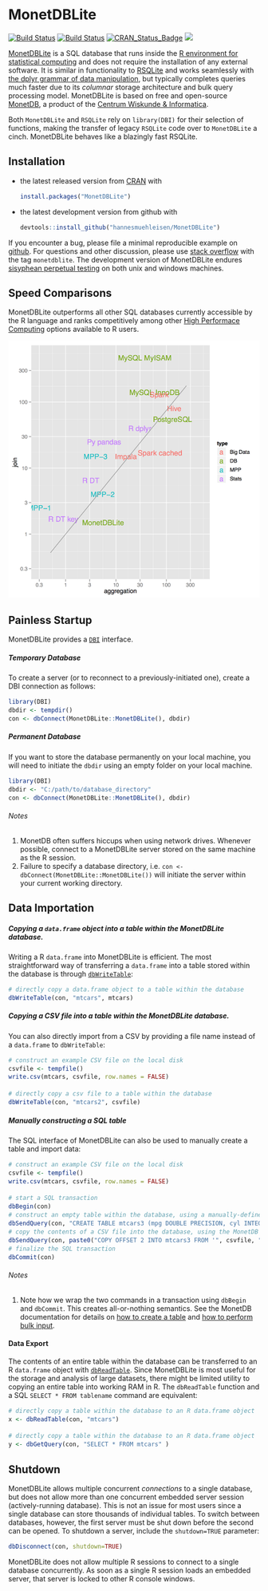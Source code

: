 # MonetDBLite

[![Build Status](https://travis-ci.org/hannesmuehleisen/MonetDBLite.svg?branch=master)](https://travis-ci.org/hannesmuehleisen/MonetDBLite)
[![Build Status](https://ci.appveyor.com/api/projects/status/github/hannesmuehleisen/MonetDBLite?branch=master&svg=true)](https://ci.appveyor.com/project/hannesmuehleisen/MonetDBLite)
[![CRAN_Status_Badge](http://www.r-pkg.org/badges/version/MonetDBLite)](http://cran.r-project.org/package=MonetDBLite) 
[![](http://cranlogs.r-pkg.org/badges/MonetDBLite)](http://monetdb.cwi.nl/testweb/web/sisyphus/wilbur.png)

[MonetDBLite](https://www.monetdb.org/blog/monetdblite-r) is a SQL database that runs inside the [R environment for statistical computing](https://www.r-project.org/) and does not require the installation of any external software. It is similar in functionality to [RSQLite](http://cran.r-project.org/package=RSQLite) and works seamlessly with [the dplyr grammar of data manipulation](https://cran.rstudio.com/web/packages/dplyr/vignettes/databases.html), but typically completes queries much faster due to its *columnar* storage architecture and bulk query processing model. MonetDBLite is based on free and open-source [MonetDB](https://www.monetdb.org/Home), a product of the [Centrum Wiskunde & Informatica](http://cwi.nl).

Both `MonetDBLite` and `RSQLite` rely on `library(DBI)` for their selection of functions, making the transfer of legacy `RSQLite` code over to `MonetDBLite` a cinch.  MonetDBLite behaves like a blazingly fast RSQLite.


## Installation

* the latest released version from [CRAN](http://cran.r-project.org/package=MonetDBLite) with

    ```R
    install.packages("MonetDBLite")
    ````

* the latest development version from github with

    ```R
    devtools::install_github("hannesmuehleisen/MonetDBLite")
    ```

If you encounter a bug, please file a minimal reproducible example on [github](https://github.com/hannesmuehleisen/MonetDBLite/issues). For questions and other discussion, please use [stack overflow](http://stackoverflow.com/questions/tagged/monetdblite) with the tag `monetdblite`.  The development version of MonetDBLite endures [sisyphean perpetual testing](http://monetdb.cwi.nl/testweb/web/sisyphus/) on both unix and windows machines.

## Speed Comparisons

MonetDBLite outperforms all other SQL databases currently accessible by the R language and ranks competitively among other [High Performace Computing](https://cran.r-project.org/web/views/HighPerformanceComputing.html) options available to R users.

![Alt text](speed_comparisons.png?raw=true "Speed Comparisons")

## Painless Startup

MonetDBLite provides a [`DBI`](http://cran.r-project.org/package=DBI) interface.

##### Temporary Database

To create a server (or to reconnect to a previously-initiated one), create a DBI connection as follows:

```R
library(DBI)
dbdir <- tempdir()
con <- dbConnect(MonetDBLite::MonetDBLite(), dbdir)
```

##### Permanent Database

If you want to store the database permanently on your local machine, you will need to initiate the `dbdir` using an empty folder on your local machine.

```R
library(DBI)
dbdir <- "C:/path/to/database_directory"
con <- dbConnect(MonetDBLite::MonetDBLite(), dbdir)
```

###### Notes

1. MonetDB often suffers hiccups when using network drives.  Whenever possible, connect to a MonetDBLite server stored on the same machine as the R session.
2. Failure to specify a database directory, i.e. `con <- dbConnect(MonetDBLite::MonetDBLite())` will initiate the server within your current working directory.

## Data Importation

##### Copying a `data.frame` object into a table within the MonetDBLite database.

Writing a R `data.frame` into MonetDBLite is efficient.  The most straightforward way of transferring a `data.frame` into a table stored within the database is through [`dbWriteTable`](http://www.inside-r.org/packages/cran/DBI/docs/dbWriteTable):

```R
# directly copy a data.frame object to a table within the database
dbWriteTable(con, "mtcars", mtcars)
```

##### Copying a CSV file into a table within the MonetDBLite database.

You can also directly import from a CSV by providing a file name instead of a `data.frame` to `dbWriteTable`:

```R
# construct an example CSV file on the local disk
csvfile <- tempfile()
write.csv(mtcars, csvfile, row.names = FALSE)

# directly copy a csv file to a table within the database
dbWriteTable(con, "mtcars2", csvfile)
```

##### Manually constructing a SQL table

The SQL interface of MonetDBLite can also be used to manually create a table and import data:
```R
# construct an example CSV file on the local disk
csvfile <- tempfile()
write.csv(mtcars, csvfile, row.names = FALSE)

# start a SQL transaction
dbBegin(con)
# construct an empty table within the database, using a manually-defined structure
dbSendQuery(con, "CREATE TABLE mtcars3 (mpg DOUBLE PRECISION, cyl INTEGER, disp DOUBLE PRECISION, hp INTEGER, drat DOUBLE PRECISION, wt DOUBLE PRECISION, qsec DOUBLE PRECISION, vs INTEGER, am INTEGER, gear INTEGER, carb INTEGER)")
# copy the contents of a CSV file into the database, using the MonetDB COPY INTO command
dbSendQuery(con, paste0("COPY OFFSET 2 INTO mtcars3 FROM '", csvfile, "' USING DELIMITERS ',','\n','\"' NULL as ''"))
# finalize the SQL transaction
dbCommit(con)
```

###### Notes

1. Note how we wrap the two commands in a transaction using `dbBegin` and `dbCommit`. This creates all-or-nothing semantics. See the MonetDB documentation for details on [how to create a table](https://www.monetdb.org/Documentation/Manuals/SQLreference/Tables) and [how to perform bulk input](https://www.monetdb.org/Documentation/Manuals/SQLreference/CopyInto).


#### Data Export

The contents of an entire table within the database can be transferred to an R `data.frame` object with [`dbReadTable`](http://www.inside-r.org/packages/cran/DBI/docs/dbReadTable).  Since MonetDBLite is most useful for the storage and analysis of large datasets, there might be limited utility to copying an entire table into working RAM in R.  The `dbReadTable` function and a SQL `SELECT * FROM tablename` command are equivalent:

```R
# directly copy a table within the database to an R data.frame object
x <- dbReadTable(con, "mtcars")

# directly copy a table within the database to an R data.frame object
y <- dbGetQuery(con, "SELECT * FROM mtcars" )
```



## Shutdown

MonetDBLite allows multiple concurrent *connections* to a single database, but does not allow more than one concurrent embedded server session (actively-running database). This is not an issue for most users since a single database can store thousands of individual tables.  To switch between databases, however, the first server must be shut down before the second can be opened.  To shutdown a server, include the `shutdown=TRUE` parameter:

```R
dbDisconnect(con, shutdown=TRUE)
```

MonetDBLite does not allow multiple R sessions to connect to a single database concurrently.  As soon as a single R session loads an embedded server, that server is locked to other R console windows.
